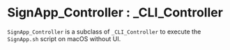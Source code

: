 # SignApp_Controller : _CLI_Controller

`SignApp_Controller` is a subclass of `_CLI_Controller` to execute the `SignApp.sh` script on macOS without UI. 